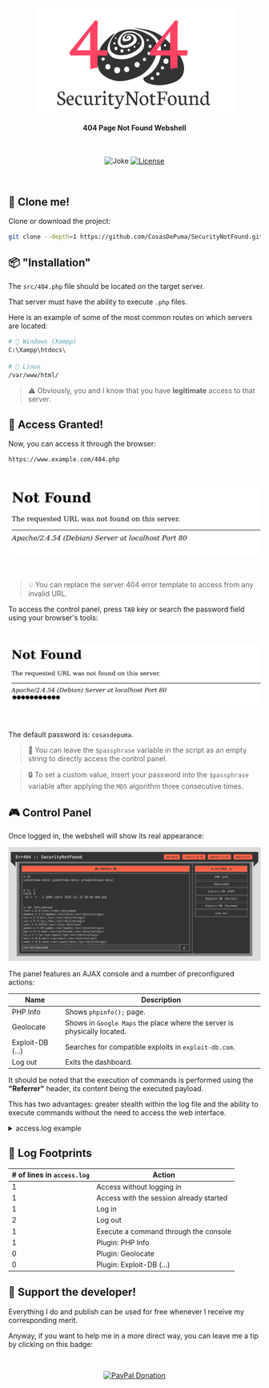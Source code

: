 
<div align="center">
  <img src=".github/readme/logo.png" alt="SecurityNotFound" width="400">
  <h4>404 Page Not Found Webshell</h4>
  <br/>
</div>

<p align="center">
    <img src="https://img.shields.io/badge/404-badge%20not%20found-333333.svg?style=for-the-badge" alt="Joke">
    <a href="https://github.com/CosasDePuma/SecurityNotFound/blob/master/LICENSE">
      <img src="https://img.shields.io/github/license/CosasDePuma/SecurityNotFound.svg?style=for-the-badge" alt="License">
    </a>
</p>
<br>

## 📼 Clone me!

Clone or download the project:

```sh
git clone --depth=1 https://github.com/CosasDePuma/SecurityNotFound.git
```

## 📦 "Installation"

The `src/404.php` file should be located on the target server.

That server must have the ability to execute `.php` files.

Here is an example of some of the most common routes on which servers are located:

```sh
# 🏁 Windows (Xampp)
C:\Xampp\htdocs\

# 🐧 Linux
/var/www/html/
```

> :warning:  Obviously, you and I know that you have **legitimate** access to that server.


## 🚪 Access Granted!

Now, you can access it through the browser:

```sh
https://www.example.com/404.php
```

<br>
<p align="center"><img src=".github/readme/404.png"/></p>
<br>

> 💡 You can replace the server 404 error template to access from any invalid URL.

To access the control panel, press `TAB` key or search the password field using your browser's tools:

<br>
<p align="center"><img src=".github/readme/secret.png"/></p>
<br>

The default password is: `cosasdepuma`.

> 🥚 You can leave the `$passphrase` variable in the script as an empty string to directly access the control panel.

> 🔒 To set a custom value, insert your password into the `$passphrase` variable after applying the ``MD5`` algorithm three consecutive times.

## 🎮 Control Panel

Once logged in, the webshell will show its real appearance:

<p align="center">
  <img src=".github/readme/webshell.png"/>
</p>

The panel features an AJAX console and a number of preconfigured actions:

| Name | Description |
| --- | --- |
| PHP Info | Shows `phpinfo();` page. |
| Geolocate | Shows in `Google Maps` the place where the server is physically located. |
| Exploit-DB (...) | Searches for compatible exploits in `exploit-db.com`. |
| Log out | Exits the dashboard. |

It should be noted that the execution of commands is performed using the **"Referrer"** header, its content being the executed payload.

This has two advantages: greater stealth within the log file and the ability to execute commands without the need to access the web interface.

<details>
<summary>access.log example</summary>

```log
172.18.0.1 - - [25/Jul/2022:04:52:17 +0000] "GET /404.php HTTP/1.1" 404 771 "-" "Mozilla/5.0 (X11; Linux x86_64; rv:102.0) Gecko/20100101 Firefox/102.0"
172.18.0.1 - - [25/Jul/2022:04:52:21 +0000] "POST /404.php HTTP/1.1" 404 3560 "http://localhost/404.php" "Mozilla/5.0 (X11; Linux x86_64; rv:102.0) Gecko/20100101 Firefox/102.0"
172.18.0.1 - - [25/Jul/2022:04:52:27 +0000] "GET /404.php HTTP/1.1" 404 375 "-" "Mozilla/5.0 (X11; Linux x86_64; rv:102.0) Gecko/20100101 Firefox/102.0"
172.18.0.1 - - [25/Jul/2022:04:52:31 +0000] "GET /404.php HTTP/1.1" 404 470 "-" "Mozilla/5.0 (X11; Linux x86_64; rv:102.0) Gecko/20100101 Firefox/102.0"
172.18.0.1 - - [25/Jul/2022:04:52:37 +0000] "GET /404.php?p HTTP/1.1" 404 75790 "http://localhost/404.php" "Mozilla/5.0 (X11; Linux x86_64; rv:102.0) Gecko/20100101 Firefox/102.0"
172.18.0.1 - - [25/Jul/2022:04:52:41 +0000] "GET /404.php HTTP/1.1" 404 3560 "-" "Mozilla/5.0 (X11; Linux x86_64; rv:102.0) Gecko/20100101 Firefox/102.0"
172.18.0.1 - - [25/Jul/2022:04:52:43 +0000] "GET /404.php?c HTTP/1.1" 302 373 "http://localhost/404.php" "Mozilla/5.0 (X11; Linux x86_64; rv:102.0) Gecko/20100101 Firefox/102.0"
172.18.0.1 - - [25/Jul/2022:04:52:43 +0000] "GET /404.php HTTP/1.1" 404 771 "http://localhost/404.php" "Mozilla/5.0 (X11; Linux x86_64; rv:102.0) Gecko/20100101 Firefox/102.0"
```

</details>

## 📜 Log Footprints

| # of lines in `access.log` | Action |
| --- | --- |
| 1 | Access without logging in |
| 1 | Access with the session already started |
| 1 | Log in |
| 2 | Log out |
| 1 | Execute a command through the console |
| 1 | Plugin: PHP Info
| 0 | Plugin: Geolocate
| 0 | Plugin: Exploit-DB (...)

## 🐙 Support the developer!

Everything I do and publish can be used for free whenever I receive my corresponding merit.

Anyway, if you want to help me in a more direct way, you can leave me a tip by clicking on this badge:

<br>
<p align="center">
  <a href="https://www.paypal.me/cosasdepuma/">
    <img src="https://img.shields.io/badge/Donate-PayPal-blue.svg?style=for-the-badge" alt="PayPal Donation" />
  </a>
</p>
<br>